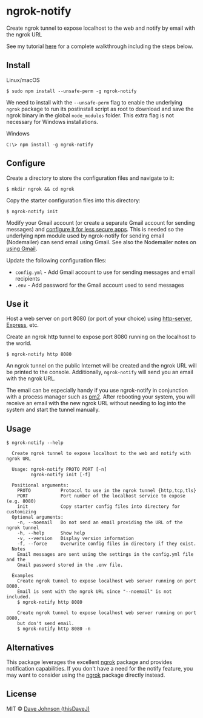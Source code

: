 # ngrok-notify

Create ngrok tunnel to expose localhost to the web and notify by email with the ngrok URL

See my tutorial [here](https://thisdavej.com/how-to-host-a-raspberry-pi-web-server-on-the-internet-with-ngrok/) for a complete walkthrough including the steps below.

## Install

Linux/macOS

```
$ sudo npm install --unsafe-perm -g ngrok-notify
```

We need to install with the `--unsafe-perm` flag to enable the underlying `ngrok` package to run its postinstall script as root to download and save the ngrok binary in the global `node_modules` folder.  This extra flag is not necessary for Windows installations.

Windows

```
C:\> npm install -g ngrok-notify
```

## Configure

Create a directory to store the configuration files and navigate to it:

```shell
$ mkdir ngrok && cd ngrok
```

Copy the starter configuration files into this directory:

```shell
$ ngrok-notify init
```

Modify your Gmail account (or create a separate Gmail account for sending messages) and [configure it for less secure apps](https://support.google.com/accounts/answer/6010255).  This is needed so the underlying npm module used by ngrok-notify for sending email (Nodemailer) can send email using Gmail.  See also the Nodemailer notes on [using Gmail](https://community.nodemailer.com/using-gmail/).

Update the following configuration files:

- `config.yml` - Add Gmail account to use for sending messages and email recipients
- `.env` - Add password for the Gmail account used to send messages

## Use it

Host a web server on port 8080 (or port of your choice) using [http-server](https://www.npmjs.com/package/http-server), [Express](https://www.npmjs.com/package/express), etc.

Create an ngrok http tunnel to expose port 8080 running on the localhost to the world.

```shell
$ ngrok-notify http 8080
```

An ngrok tunnel on the public Internet will be created and the ngrok URL will be printed to the console.  Additionally, `ngrok-notify` will send you an email with the ngrok URL.

The email can be especially handy if you use ngrok-notify in conjunction with a process manager such as [pm2](http://pm2.keymetrics.io/).  After rebooting your system, you will receive an email with the new ngrok URL without needing to log into the system and start the tunnel manually.

## Usage

```
$ ngrok-notify --help

  Create ngrok tunnel to expose localhost to the web and notify with ngrok URL

  Usage: ngrok-notify PROTO PORT [-n]
         ngrok-notify init [-f]

  Positional arguments:
    PROTO           Protocol to use in the ngrok tunnel {http,tcp,tls}
    PORT            Port number of the localhost service to expose (e.g. 8080)
    init            Copy starter config files into directory for customizing
  Optional arguments:
    -n, --noemail   Do not send an email providing the URL of the ngrok tunnel
    -h, --help      Show help
    -v, --version   Display version information
    -f, --force     Overwrite config files in directory if they exist.
  Notes
    Email messages are sent using the settings in the config.yml file and the
    Gmail password stored in the .env file.

  Examples
    Create ngrok tunnel to expose localhost web server running on port 8080.
    Email is sent with the ngrok URL since "--noemail" is not included.
    $ ngrok-notify http 8080

    Create ngrok tunnel to expose localhost web server running on port 8080,
    but don't send email.
    $ ngrok-notify http 8080 -n
```

## Alternatives

This package leverages the excellent [ngrok](https://www.npmjs.com/package/ngrok) package and provides notification capabilities.  If you don't have a need for the notify feature, you may want to consider using the [ngrok](https://www.npmjs.com/package/ngrok) package directly instead.

## License

MIT © [Dave Johnson (thisDaveJ)](http://thisdavej.com)